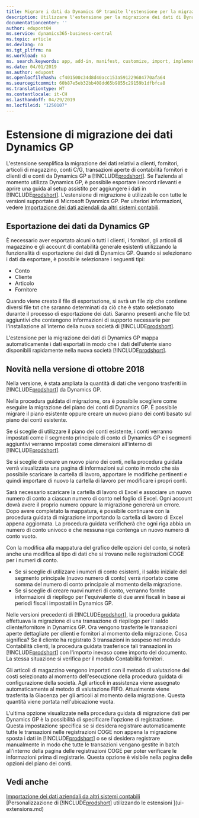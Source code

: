```yaml
---
title: Migrare i dati da Dynamics GP tramite l'estensione per la migrazione dei dati | Documenti Microsoft
description: Utilizzare l'estensione per la migrazione dei dati di Dynamics GP per migrare i dati relativi a clienti, fornitori, articoli di magazzino, conti C/G, transazioni aperte di contabilità fornitori e clienti di e conti da Dynamics GP a Business Central.
documentationcenter: ''
author: edupont04
ms.service: dynamics365-business-central
ms.topic: article
ms.devlang: na
ms.tgt_pltfrm: na
ms.workload: na
ms. search.keywords: app, add-in, manifest, customize, import, implement
ms.date: 04/01/2019
ms.author: edupont
ms.openlocfilehash: cf401500c34d8d40acc153a591229684770afa64
ms.sourcegitcommit: 60b87e5eb32bb408dd65b9855c29159b1dfbfca8
ms.translationtype: HT
ms.contentlocale: it-CH
ms.lasthandoff: 04/29/2019
ms.locfileid: "1250107"
---
```

# <a name="the-dynamics-gp-data-migration-extension"></a>Estensione di migrazione dei dati Dynamics GP 
L'estensione semplifica la migrazione dei dati relativi a clienti, fornitori, articoli di magazzino, conti C/G, transazioni aperte di contabilità fornitori e clienti di e conti da Dynamics GP a [!INCLUDE[prodshort](includes/prodshort.md)]. Se l'azienda al momento utilizza Dynamics GP, è possibile esportare i record rilevanti e aprire una guida al setup assistito per aggiungere i dati in [!INCLUDE[prodshort](includes/prodshort.md)]. L'estensione di migrazione è utilizzabile con tutte le versioni supportate di Microsoft Dyanmics GP. Per ulteriori informazioni, vedere [Importazione dei dati aziendali da altri sistemi contabili](across-import-data-configuration-packages.md).

## <a name="exporting-data-from-dynamics-gp"></a>Esportazione dei dati da Dynamics GP
È necessario aver esportato alcuni o tutti i clienti, i fornitori, gli articoli di magazzino e gli account di contabilità generale esistenti utilizzando la funzionalità di esportazione dei dati di Dynamics GP. Quando si selezionano i dati da esportare, è possibile selezionare i seguenti tipi:

* Conto  
* Cliente  
* Articolo  
* Fornitore  

Quando viene creato il file di esportazione, si avrà un file zip che contiene diversi file txt che saranno determinati da ciò che è stato selezionato durante il processo di esportazione dei dati.  Saranno presenti anche file txt aggiuntivi che contengono informazioni di supporto necessarie per l'installazione all'interno della nuova società di [!INCLUDE[prodshort](includes/prodshort.md)].

L'estensione per la migrazione dei dati di Dynamics GP mappa automaticamente i dati esportati in modo che i dati dell'utente siano disponibili rapidamente nella nuova società [!INCLUDE[prodshort](includes/prodshort.md)].

## <a name="whats-new-in-the-october-2018-release"></a>Novità nella versione di ottobre 2018

Nella versione, è stata ampliata la quantità di dati che vengono trasferiti in [!INCLUDE[prodshort](includes/prodshort.md)] da Dynamics GP.

Nella procedura guidata di migrazione, ora è possibile scegliere come eseguire la migrazione del piano dei conti di Dynamics GP. È possibile migrare il piano esistente oppure creare un nuovo piano dei conti basato sul piano dei conti esistente.  

Se si sceglie di utilizzare il piano dei conti esistente, i conti verranno impostati come il segmento principale di conto di Dynamics GP e i segmenti aggiuntivi verranno impostati come dimensioni all'interno di [!INCLUDE[prodshort](includes/prodshort.md)].  

Se si sceglie di creare un nuovo piano dei conti, nella procedura guidata verrà visualizzata una pagina di informazioni sul conto in modo che sia possibile scaricare la cartella di lavoro, apportare le modifiche pertinenti e quindi importare di nuovo la cartella di lavoro per modificare i propri conti.  

Sarà necessario scaricare la cartella di lavoro di Excel e associare un nuovo numero di conto a ciascun numero di conto nel foglio di Excel. Ogni account dovrà avere il proprio numero oppure la migrazione genererà un errore. Dopo avere completato la mappatura, è possibile continuare con la procedura guidata di migrazione importando la cartella di lavoro di Excel appena aggiornata. La procedura guidata verificherà che ogni riga abbia un numero di conto univoco e che nessuna riga contenga un nuovo numero di conto vuoto.  

Con la modifica alla mappatura del grafico delle opzioni del conto, si noterà anche una modifica al tipo di dati che si trovano nelle registrazioni COGE per i numeri di conto.  

- Se si sceglie di utilizzare i numeri di conto esistenti, il saldo iniziale del segmento principale (nuovo numero di conto) verrà riportato come somma del numero di conto principale al momento della migrazione.  
- Se si sceglie di creare nuovi numeri di conto, verranno fornite informazioni di riepilogo per l'equivalente di due anni fiscali in base ai periodi fiscali impostati in Dynamics GP.

Nelle versioni precedenti di [!INCLUDE[prodshort](includes/prodshort.md)], la procedura guidata effettuava la migrazione di una transazione di riepilogo per il saldo cliente/fornitore in Dynamics GP. Ora vengono trasferite le transazioni aperte dettagliate per clienti e fornitori al momento della migrazione. Cosa significa? Se il cliente ha registrato 3 transazioni in sospeso nel modulo Contabilità clienti, la procedura guidata trasferisce tali transazioni in [!INCLUDE[prodshort](includes/prodshort.md)] con l'importo inevaso come importo del documento. La stessa situazione si verifica per il modulo Contabilità fornitori.  

Gli articoli di magazzino vengono importati con il metodo di valutazione dei costi selezionato al momento dell'esecuzione della procedura guidata di configurazione della società. Agli articoli in assistenza viene assegnato automaticamente al metodo di valutazione FIFO. Attualmente viene trasferita la Giacenza per gli articoli al momento della migrazione.  Questa quantità viene portata nell'ubicazione vuota.  

L'ultima opzione visualizzate nella procedura guidata di migrazione dati per Dynamics GP è la possibilità di specificare l'opzione di registrazione. Questa impostazione specifica se si desidera registrare automaticamente tutte le transazioni nelle registrazioni COGE non appena la migrazione sposta i dati in [!INCLUDE[prodshort](includes/prodshort.md)] o se si desidera registrare manualmente in modo che tutte le transazioni vengano gestite in batch all'interno della pagina delle registrazioni COGE per poter verificare le informazioni prima di registrarle. Questa opzione è visibile nella pagina delle opzioni del piano dei conti.


## <a name="see-also"></a>Vedi anche
[Importazione dei dati aziendali da altri sistemi contabili](across-import-data-configuration-packages.md)  
[Personalizzazione di [!INCLUDE[prodshort](includes/prodshort.md)] utilizzando le estensioni ](ui-extensions.md)  
